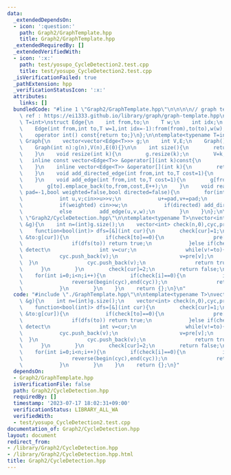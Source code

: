 ```yaml
---
data:
  _extendedDependsOn:
  - icon: ':question:'
    path: Graph2/GraphTemplate.hpp
    title: Graph2/GraphTemplate.hpp
  _extendedRequiredBy: []
  _extendedVerifiedWith:
  - icon: ':x:'
    path: test/yosupo_CycleDetection2.test.cpp
    title: test/yosupo_CycleDetection2.test.cpp
  _isVerificationFailed: true
  _pathExtension: hpp
  _verificationStatusIcon: ':x:'
  attributes:
    links: []
  bundledCode: "#line 1 \"Graph2/GraphTemplate.hpp\"\n\n\n\n// graph template\n//\
    \ ref : https://ei1333.github.io/library/graph/graph-template.hpp\ntemplate<typename\
    \ T=int>\nstruct Edge{\n    int from,to;\n    T w;\n    int idx;\n    Edge()=default;\n\
    \    Edge(int from,int to,T w=1,int idx=-1):from(from),to(to),w(w),idx(idx){}\n\
    \    operator int() const{return to;}\n};\n\ntemplate<typename T=int>\nstruct\
    \ Graph{\n    vector<vector<Edge<T>>> g;\n    int V,E;\n    Graph()=default;\n\
    \    Graph(int n):g(n),V(n),E(0){}\n\n    int size(){\n        return (int)g.size();\n\
    \    }\n    void resize(int k){\n        g.resize(k);\n        V=k;\n    }\n \
    \   inline const vector<Edge<T>> &operator[](int k)const{\n        return (g.at(k));\n\
    \    }\n    inline vector<Edge<T>> &operator[](int k){\n        return (g.at(k));\n\
    \    }\n    void add_directed_edge(int from,int to,T cost=1){\n        g[from].emplace_back(from,to,cost,E++);\n\
    \    }\n    void add_edge(int from,int to,T cost=1){\n        g[from].emplace_back(from,to,cost,E);\n\
    \        g[to].emplace_back(to,from,cost,E++);\n    }\n    void read(int m,int\
    \ pad=-1,bool weighted=false,bool directed=false){\n        for(int i=0;i<m;i++){\n\
    \            int u,v;cin>>u>>v;\n            u+=pad,v+=pad;\n            T w=T(1);\n\
    \            if(weighted) cin>>w;\n            if(directed) add_directed_edge(u,v,w);\n\
    \            else         add_edge(u,v,w);\n        }\n    }\n};\n\n\n#line 2\
    \ \"Graph2/CycleDetection.hpp\"\n\ntemplate<typename T>\nvector<int> CycleDetection(Graph<T>\
    \ &g){\n    int n=(int)g.size();\n    vector<int> check(n,0),cyc,pre(n,-1);\n\n\
    \    function<bool(int)> dfs=[&](int cur){\n        check[cur]=1;\n        for(auto\
    \ &to:g[cur]){\n            if(check[to]==0){\n                pre[to]=cur;\n\
    \                if(dfs(to)) return true;\n            }else if(check[to]==1){//\
    \ detect\n                int v=cur;\n                while(v!=to){\n        \
    \            cyc.push_back(v);\n                    v=pre[v];\n              \
    \  }\n                cyc.push_back(v);\n                return true;\n      \
    \      }\n        }\n        check[cur]=2;\n        return false;\n    };\n\n\
    \    for(int i=0;i<n;i++){\n        if(check[i]==0){\n            if(dfs(i)){\n\
    \                reverse(begin(cyc),end(cyc));\n                return cyc;\n\
    \            }\n        }\n    }\n    return {};\n}\n"
  code: "#include \"./GraphTemplate.hpp\"\n\ntemplate<typename T>\nvector<int> CycleDetection(Graph<T>\
    \ &g){\n    int n=(int)g.size();\n    vector<int> check(n,0),cyc,pre(n,-1);\n\n\
    \    function<bool(int)> dfs=[&](int cur){\n        check[cur]=1;\n        for(auto\
    \ &to:g[cur]){\n            if(check[to]==0){\n                pre[to]=cur;\n\
    \                if(dfs(to)) return true;\n            }else if(check[to]==1){//\
    \ detect\n                int v=cur;\n                while(v!=to){\n        \
    \            cyc.push_back(v);\n                    v=pre[v];\n              \
    \  }\n                cyc.push_back(v);\n                return true;\n      \
    \      }\n        }\n        check[cur]=2;\n        return false;\n    };\n\n\
    \    for(int i=0;i<n;i++){\n        if(check[i]==0){\n            if(dfs(i)){\n\
    \                reverse(begin(cyc),end(cyc));\n                return cyc;\n\
    \            }\n        }\n    }\n    return {};\n}"
  dependsOn:
  - Graph2/GraphTemplate.hpp
  isVerificationFile: false
  path: Graph2/CycleDetection.hpp
  requiredBy: []
  timestamp: '2023-07-17 18:02:31+09:00'
  verificationStatus: LIBRARY_ALL_WA
  verifiedWith:
  - test/yosupo_CycleDetection2.test.cpp
documentation_of: Graph2/CycleDetection.hpp
layout: document
redirect_from:
- /library/Graph2/CycleDetection.hpp
- /library/Graph2/CycleDetection.hpp.html
title: Graph2/CycleDetection.hpp
---
```

